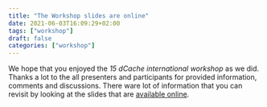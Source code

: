 ```yaml
---
title: "The Workshop slides are online"
date: 2021-06-03T16:09:29+02:00
tags: ["workshop"]
draft: false
categories: ["workshop"]
---
```


We hope that you enjoyed the _15 dCache international workshop_ as we did. Thanks a lot
to the all presenters and participants for provided information, comments and discussions.
There ware lot of information that you can revisit by looking at the slides that are
[available online](https://indico.desy.de/event/29564/timetable/).
